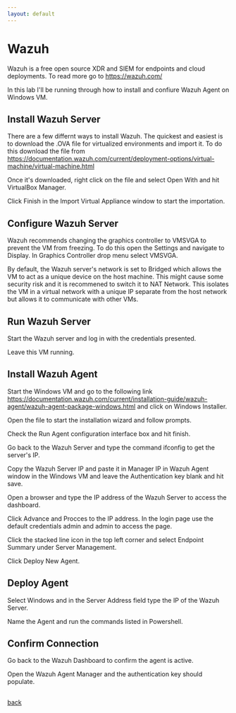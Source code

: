 ```yaml
---
layout: default
---
```


# Wazuh

Wazuh is a free open source XDR and SIEM for endpoints and cloud deployments. To read more go to https://wazuh.com/

In this lab I'll be running through how to install and confiure Wazuh Agent on Windows VM. 

## Install Wazuh Server

There are a few differnt ways to install Wazuh. The quickest and easiest is to download the .OVA file for virtualized environments and import it. To do this download the file from https://documentation.wazuh.com/current/deployment-options/virtual-machine/virtual-machine.html

Once it's downloaded, right click on the file and select Open With and hit VirtualBox Manager.

Click Finish in the Import Virtual Appliance window to start the importation. 

## Configure Wazuh Server

Wazuh recommends changing the graphics controller to VMSVGA to prevent the VM from freezing. To do this open the Settings and navigate to Display. In Graphics Controller drop menu select VMSVGA. 



By default, the Wazuh server's network is set to Bridged which allows the VM to act as a unique device on the host machine. This might cause some security risk and it is recommened to switch it to NAT Network. This isolates the VM in a virtual network with a unique IP separate from the host network but allows it to communicate with other VMs. 



## Run Wazuh Server

Start the Wazuh server and log in with the credentials presented.


Leave this VM running.



## Install Wazuh Agent

Start the Windows VM and go to the following link https://documentation.wazuh.com/current/installation-guide/wazuh-agent/wazuh-agent-package-windows.html and click on Windows Installer.


Open the file to start the installation wizard and follow prompts. 

Check the Run Agent configuration interface box and hit finish.


Go back to the Wazuh Server and type the command ifconfig to get the server's IP. 





Copy the Wazuh Server IP and paste it in Manager IP in Wazuh Agent window in the Windows VM and leave the Authentication key blank and hit save.

Open a browser and type the IP address of the Wazuh Server to access the dashboard. 

Click Advance and Procces to the IP address. In the login page use the default credentials admin and admin to access the page.


Click the stacked line icon in the top left corner and select Endpoint Summary under Server Management. 


Click Deploy New Agent.


## Deploy Agent

Select Windows and in the Server Address field type the IP of the Wazuh Server.



Name the Agent and run the commands listed in Powershell. 


## Confirm Connection 

Go back to the Wazuh Dashboard to confirm the agent is active. 


Open the Wazuh Agent Manager and the authentication key should populate.






## 






















[back](./)
